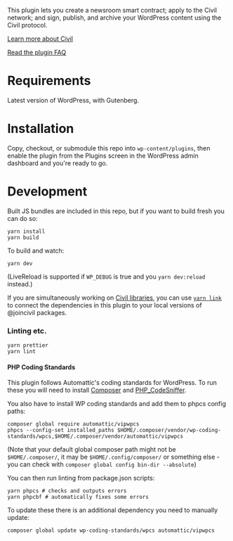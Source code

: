 This plugin lets you create a newsroom smart contract; apply to the Civil network; and sign, publish, and archive your WordPress content using the Civil protocol.

[Learn more about Civil](https://civil.co)

[Read the plugin FAQ](https://cvlconsensys.zendesk.com/hc/en-us/categories/360001000232-Journalists)

# Requirements

Latest version of WordPress, with Gutenberg.

# Installation

Copy, checkout, or submodule this repo into `wp-content/plugins`, then enable the plugin from the Plugins screen in the WordPress admin dashboard and you're ready to go.

# Development

Built JS bundles are included in this repo, but if you want to build fresh you can do so:

    yarn install
    yarn build

To build and watch:

    yarn dev

(LiveReload is supported if `WP_DEBUG` is true and you `yarn dev:reload` instead.)

If you are simultaneously working on [Civil libraries](https://github.com/joincivil/Civil), you can use [`yarn link`](https://yarnpkg.com/lang/en/docs/cli/link/) to connect the dependencies in this plugin to your local versions of @joincivil packages.

### Linting etc.

    yarn prettier
    yarn lint

#### PHP Coding Standards

This plugin follows Automattic's coding standards for WordPress. To run these you will need to install [Composer](https://getcomposer.org/doc/00-intro.md#installation-linux-unix-macos) and [PHP_CodeSniffer](https://github.com/squizlabs/PHP_CodeSniffer#composer).

You also have to install WP coding standards and add them to phpcs config paths:

    composer global require automattic/vipwpcs
    phpcs --config-set installed_paths $HOME/.composer/vendor/wp-coding-standards/wpcs,$HOME/.composer/vendor/automattic/vipwpcs

(Note that your default global composer path might not be `$HOME/.composer/`, it may be `$HOME/.config/composer/` or something else - you can check with `composer global config bin-dir --absolute`)

You can then run linting from package.json scripts:

    yarn phpcs # checks and outputs errors
    yarn phpcbf # automatically fixes some errors

To update these there is an additional dependency you need to manually update:

    composer global update wp-coding-standards/wpcs automattic/vipwpcs
